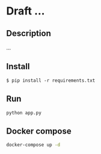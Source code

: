 # Draft ...

## Description

...

## Install
```
$ pip install -r requirements.txt
```

## Run
```
python app.py
```

## Docker compose
```bash
docker-compose up -d
```